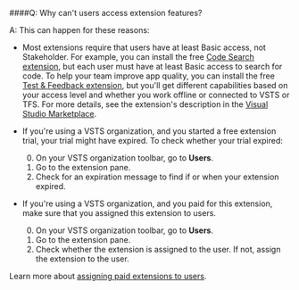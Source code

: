 ####Q:		Why can't users access extension features?

A:	This can happen for these reasons: 

*	Most extensions require that users have at least Basic access, not Stakeholder. 
For example, you can install the free 
[Code Search extension](https://marketplace.visualstudio.com/items?itemName=ms.vss-code-search), 
but each user must have at least Basic access to search for code. 
To help your team improve app quality, you can install the free 
[Test & Feedback extension](https://marketplace.visualstudio.com/items?itemName=ms.vss-exploratorytesting-web), 
but you'll get different capabilities based on your access level 
and whether you work offline or connected to VSTS or TFS. 
For more details, see the extension's description 
in the [Visual Studio Marketplace](https://marketplace.visualstudio.com).

<a name="trial-expired"></a>
*	If you're using a VSTS organization, and you started a free extension trial, 
your trial might have expired. To check whether your trial expired:

	0.	On your VSTS organization toolbar, go to **Users**.
	0.	Go to the extension pane.
	0.	Check for an expiration message to find if or when your extension expired.

<a name="extension-not-assigned"></a>
*	If you're using a VSTS organization, and you paid for this extension, 
make sure that you assigned this extension to users.

	0.	On your VSTS organization toolbar, go to **Users**.
	0.	Go to the extension pane.
	0.	Check whether the extension is assigned to the user. 
	If not, assign the extension to the user.

Learn more about 
[assigning paid extensions to users](/vsts/marketplace/assign-paid-extensions).
